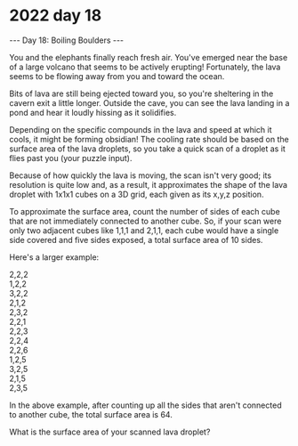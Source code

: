 # 2022 day 18

--- Day 18: Boiling Boulders ---

You and the elephants finally reach fresh air. You've emerged near the base of a large volcano that seems to be actively erupting! Fortunately, the lava seems to be flowing away from you and toward the ocean.



Bits of lava are still being ejected toward you, so you're sheltering in the cavern exit a little longer. Outside the cave, you can see the lava landing in a pond and hear it loudly hissing as it solidifies.



Depending on the specific compounds in the lava and speed at which it cools, it might be forming obsidian! The cooling rate should be based on the surface area of the lava droplets, so you take a quick scan of a droplet as it flies past you (your puzzle input).



Because of how quickly the lava is moving, the scan isn't very good; its resolution is quite low and, as a result, it approximates the shape of the lava droplet with 1x1x1 cubes on a 3D grid, each given as its x,y,z position.



To approximate the surface area, count the number of sides of each cube that are not immediately connected to another cube. So, if your scan were only two adjacent cubes like 1,1,1 and 2,1,1, each cube would have a single side covered and five sides exposed, a total surface area of 10 sides.



Here's a larger example:



2,2,2\
1,2,2\
3,2,2\
2,1,2\
2,3,2\
2,2,1\
2,2,3\
2,2,4\
2,2,6\
1,2,5\
3,2,5\
2,1,5\
2,3,5



In the above example, after counting up all the sides that aren't connected to another cube, the total surface area is 64.



What is the surface area of your scanned lava droplet?



